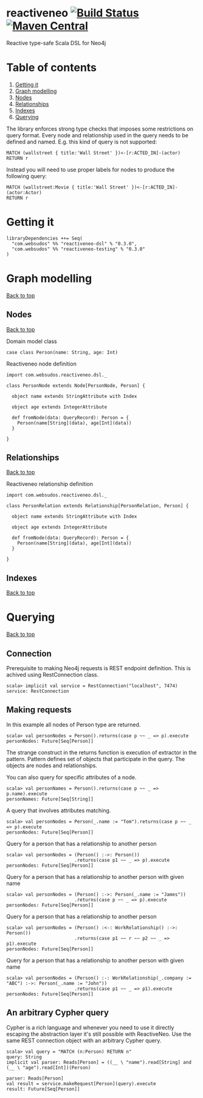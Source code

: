 # reactiveneo [![Build Status](https://travis-ci.org/websudos/reactiveneo.svg?branch=develop)](https://travis-ci.org/websudos/reactiveneo) [![Maven Central](https://maven-badges.herokuapp.com/maven-central/com.websudos/reactiveneo_2.10/badge.svg)](https://maven-badges.herokuapp.com/maven-central/com.websudos/reactiveneo_2.10)

Reactive type-safe Scala DSL for Neo4j


# Table of contents

<ol>
  <li><a href="#getting-it">Getting it</a></li>
  <li><a href="#graph-modelling">Graph modelling</a></li>
  <li><a href="#nodes">Nodes</a></li>
  <li><a href="#relationships">Relationships</a></li>
  <li><a href="#indexes">Indexes</a></li>
  <li><a href="#querying">Querying</a></li>
</ol>


The library enforces strong type checks that imposes some restrictions on query format. Every node and relationship
used in the query needs to be defined and named.
E.g. this kind of query is not supported:
```
MATCH (wallstreet { title:'Wall Street' })<-[r:ACTED_IN]-(actor)
RETURN r
```
Instead you will need to use proper labels for nodes to produce the following query:
```
MATCH (wallstreet:Movie { title:'Wall Street' })<-[r:ACTED_IN]-(actor:Actor)
RETURN r
```



# Getting it

```
libraryDependencies ++= Seq(
  "com.websudos" %% "reactiveneo-dsl" % "0.3.0",
  "com.websudos" %% "reactiveneo-testing" % "0.3.0"
)
```

# Graph modelling
<a href="#table-of-contents">Back to top</a>

## Nodes
<a href="#table-of-contents">Back to top</a>

Domain model class
```
case class Person(name: String, age: Int)
```

Reactiveneo node definition
```
import com.websudos.reactiveneo.dsl._

class PersonNode extends Node[PersonNode, Person] {
  
  object name extends StringAttribute with Index
  
  object age extends IntegerAttribute
  
  def fromNode(data: QueryRecord): Person = {
    Person(name[String](data), age[Int](data))  
  }
  
}
```

## Relationships
<a href="#table-of-contents">Back to top</a>

Reactiveneo relationship definition
```
import com.websudos.reactiveneo.dsl._

class PersonRelation extends Relationship[PersonRelation, Person] {
  
  object name extends StringAttribute with Index
  
  object age extends IntegerAttribute
  
  def fromNode(data: QueryRecord): Person = {
    Person(name[String](data), age[Int](data))  
  }
  
}
```

## Indexes
<a href="#table-of-contents">Back to top</a>



# Querying
<a href="#table-of-contents">Back to top</a>

## Connection

Prerequisite to making Neo4j requests is REST endpoint definition. This is achived using RestConnection class.

```
scala> implicit val service = RestConnection("localhost", 7474)
service: RestConnection
```

## Making requests

In this example all nodes of Person type are returned.
```
scala> val personNodes = Person().returns(case p ~~ _ => p).execute
personNodes: Future[Seq[Person]]
```

The strange construct in the returns function is execution of extractor in the pattern. Pattern defines set of objects
that participate in the query. The objects are nodes and relationships.

You can also query for specific attributes of a node.
```
scala> val personNames = Person().returns(case p ~~ _ => p.name).execute
personNames: Future[Seq[String]]
```

A query that involves attributes matching.
```
scala> val personNodes = Person(_.name := "Tom").returns(case p ~~ _ => p).execute
personNodes: Future[Seq[Person]]
```

Query for a person that has a relationship to another person
```
scala> val personNodes = (Person() :->: Person())
                         .returns(case p1 ~~ _ => p).execute
personNodes: Future[Seq[Person]]
```

Query for a person that has a relationship to another person with given name
```
scala> val personNodes = (Person() :->: Person(_.name := "James"))
                         .returns(case p ~~ _ => p).execute
personNodes: Future[Seq[Person]]
```


Query for a person that has a relationship to another person
```
scala> val personNodes = (Person() :<-: WorkRelationship() :->: Person())
                         .returns(case p1 ~~ r ~~ p2 ~~ _ => p1).execute
personNodes: Future[Seq[Person]]
```


Query for a person that has a relationship to another person with given name
```
scala> val personNodes = (Person() :-: WorkRelationship(_.company := "ABC") :->: Person(_.name := "John"))
                         .returns(case p1 ~~ _ => p1).execute
personNodes: Future[Seq[Person]]
```

## An arbitrary Cypher query
Cypher is a rich language and whenever you need to use it directly escaping the abstraction layer it's still possible
with ReactiveNeo. Use the same REST connection object with an arbitrary Cypher query.
```
scala> val query = "MATCH (n:Person) RETURN n"
query: String
implicit val parser: Reads[Person] = ((__ \ "name").read[String] and (__ \ "age").read[Int])(Person)

parser: Reads[Person]
val result = service.makeRequest[Person](query).execute
result: Future[Seq[Person]]
```